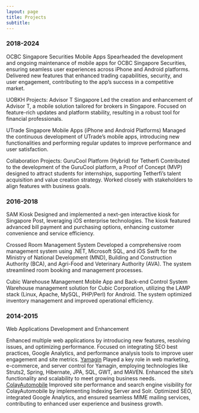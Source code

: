```yaml
---
layout: page
title: Projects
subtitle:
---
```


<html lang="en">
<head>
    <meta charset="UTF-8">
    <meta name="viewport" content="width=device-width, initial-scale=1.0">
    <title>Project Highlights</title>
    <link rel="stylesheet" href="styles.css">
</head>
<body>
    <div class="container">
        <p>
        <h3>2018-2024</h3>
OCBC Singapore Securities Mobile Apps 
Spearheaded the development and ongoing maintenance of mobile apps for OCBC Singapore Securities, ensuring seamless user experiences across iPhone and Android platforms.
Delivered new features that enhanced trading capabilities, security, and user engagement, contributing to the app’s success in a competitive market.</p>

<p>UOBKH Projects: Advisor T Singapore
Led the creation and enhancement of Advisor T, a mobile solution tailored for brokers in Singapore. Focused on feature-rich updates and platform stability, resulting in a robust tool for financial professionals.
</p>
<p>
UTrade Singapore Mobile Apps (iPhone and Android Platforms)
Managed the continuous development of UTrade’s mobile apps, introducing new functionalities and performing regular updates to improve performance and user satisfaction.
</p>
<p>Collaboration Projects: GuruCool Platform (Hybrid) for Tetherfi
Contributed to the development of the GuruCool platform, a Proof of Concept (MVP) designed to attract students for internships, supporting Tetherfi’s talent acquisition and value creation strategy. Worked closely with stakeholders to align features with business goals.</p>

<p><h3>2016-2018</h3>
SAM Kiosk
Designed and implemented a next-gen interactive kiosk for Singapore Post, leveraging iOS enterprise technologies. The kiosk featured advanced bill payment and purchasing options, enhancing customer convenience and service efficiency.</p>
<p>Crossed Room Management System
Developed a comprehensive room management system using .NET, Microsoft SQL, and iOS Swift for the Ministry of National Development (MND), Building and Construction Authority (BCA), and Agri-Food and Veterinary Authority (AVA). The system streamlined room booking and management processes.
</p>
<p>Cubic Warehouse Management Mobile App and Back-end Control System
Warehouse management solution for Cubic Corporation, utilizing the LAMP stack (Linux, Apache, MySQL, PHP/Perl) for Android. The system optimized inventory management and improved operational efficiency.</p>
<p>
<h3>2014-2015</h3>
Web Applications Development and Enhancement

Enhanced multiple web applications by introducing new features, resolving issues, and optimizing performance. Focused on integrating SEO best practices, Google Analytics, and performance analysis tools to improve user engagement and site metrics.
<a href="https://www.yamagin.net/">Yamagin</a>
Played a key role in web marketing, e-commerce, and server control for Yamagin, employing technologies like Struts2, Spring, Hibernate, JPA, SQL, GWT, and MAVEN. Enhanced the site’s functionality and scalability to meet growing business needs.
<a href="https://www.colayhills.com/en/">ColayAutomobile</a>
Improved site performance and search engine visibility for ColayAutomobile by implementing Indexing Server and Solr. Optimized SEO, integrated Google Analytics, and ensured seamless MIME mailing services, contributing to enhanced user experience and business growth.

</p>
    </div>

</body>
</html>

<!-- body {
    margin: 0;
    padding: 0;
    font-family: 'Arial', sans-serif;
    background-color: #f5f5f5;
    display: flex;
    justify-content: center;
    align-items: center;
    height: 100vh;
    <p>Coming Soon ~ I'm currently working on some exciting projects. Check back soon to see what I've been up to!</p>
} -->

